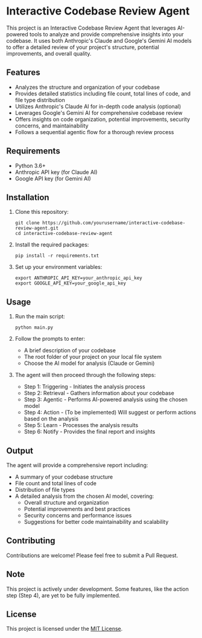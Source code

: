 # Interactive Codebase Review Agent

This project is an Interactive Codebase Review Agent that leverages AI-powered tools to analyze and provide comprehensive insights into your codebase. It uses both Anthropic's Claude and Google's Gemini AI models to offer a detailed review of your project's structure, potential improvements, and overall quality.

## Features

- Analyzes the structure and organization of your codebase
- Provides detailed statistics including file count, total lines of code, and file type distribution
- Utilizes Anthropic's Claude AI for in-depth code analysis (optional)
- Leverages Google's Gemini AI for comprehensive codebase review
- Offers insights on code organization, potential improvements, security concerns, and maintainability
- Follows a sequential agentic flow for a thorough review process

## Requirements

- Python 3.6+
- Anthropic API key (for Claude AI)
- Google API key (for Gemini AI)

## Installation

1. Clone this repository:
   ```
   git clone https://github.com/yourusername/interactive-codebase-review-agent.git
   cd interactive-codebase-review-agent
   ```

2. Install the required packages:
   ```
   pip install -r requirements.txt
   ```

3. Set up your environment variables:
   ```
   export ANTHROPIC_API_KEY=your_anthropic_api_key
   export GOOGLE_API_KEY=your_google_api_key
   ```

## Usage

1. Run the main script:
   ```
   python main.py
   ```

2. Follow the prompts to enter:
   - A brief description of your codebase
   - The root folder of your project on your local file system
   - Choose the AI model for analysis (Claude or Gemini)

3. The agent will then proceed through the following steps:
   - Step 1: Triggering - Initiates the analysis process
   - Step 2: Retrieval - Gathers information about your codebase
   - Step 3: Agentic - Performs AI-powered analysis using the chosen model
   - Step 4: Action - (To be implemented) Will suggest or perform actions based on the analysis
   - Step 5: Learn - Processes the analysis results
   - Step 6: Notify - Provides the final report and insights

## Output

The agent will provide a comprehensive report including:
- A summary of your codebase structure
- File count and total lines of code
- Distribution of file types
- A detailed analysis from the chosen AI model, covering:
  - Overall structure and organization
  - Potential improvements and best practices
  - Security concerns and performance issues
  - Suggestions for better code maintainability and scalability

## Contributing

Contributions are welcome! Please feel free to submit a Pull Request.

## Note

This project is actively under development. Some features, like the action step (Step 4), are yet to be fully implemented.

## License

This project is licensed under the [MIT License](LICENSE).
